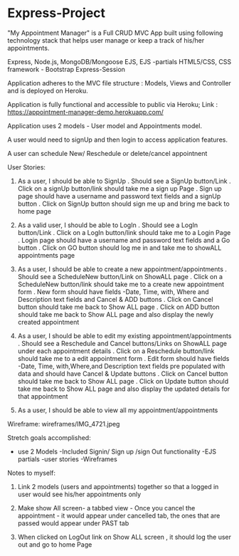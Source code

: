 # Express-Project


"My Appointment Manager" is a Full CRUD MVC App built using following technology stack that helps user manage or keep a track of his/her appointments.

Express,
Node.js,
MongoDB/Mongoose
EJS,
EJS -partials
HTML5/CSS,
CSS framework - Bootstrap
Express-Session

Application adheres to the MVC file structure : Models, Views and Controller and is deployed on Heroku.

Application is fully functional and accessible to public via Heroku;
Link : https://appointment-manager-demo.herokuapp.com/

Application uses 2 models - User model and Appointments model.

A user would need to signUp and then login to access application features.

A user can schedule New/ Reschedule or delete/cancel appointnent

User Stories:

1. As a user, I should be able to SignUp
  . Should see a SignUp button/Link
  . Click on a signUp button/link should take me a sign up Page
  . Sign up page should have a username and password text fields and a signUp button
  . Click on SignUp button should sign me up and bring me back to home page

2. As a valid user, I should be able to LogIn
  . Should see a LogIn button/Link
  . Click on a LogIn button/link should take me to a Login Page
  . Login page should have a username and password text fields and a Go button
  . Click on GO button should log me in and take me to showALL appointments page

3. As a user, I should be able to create a new appointment/appointments
  . Should see a ScheduleNew button/Link on ShowALL page
  . Click on a ScheduleNew button/link should take me to a create new appointment   form
  . New form should have fields -Date, Time, with, Where and Description text fields and Cancel & ADD buttons
  . Click on Cancel button should take me back to Show ALL page
  . Click on ADD button should take me back to Show ALL page and also display the newly created appointment

4. As a user, I should be able to edit my existing appointment/appointments
  . Should see a Reschedule and Cancel buttons/Links on ShowALL page under each appointment details
  . Click on a Reschedule button/link should take me to a edit appointment form
  . Edit form should have fields -Date, Time, with,Where,and Description text fields  pre populated with data and should have Cancel & Update buttons
  . Click on Cancel button should take me back to Show ALL page
  . Click on Update button should take me back to Show ALL page and also display the updated details for that appointment

5. As a user, I should be able to view all my appointment/appointments

Wireframe:
wireframes/IMG_4721.jpeg

Stretch goals accomplished:
- use 2 Models
-Included Signin/ Sign up /sign Out functionality
-EJS partials
-user stories
-Wireframes

Notes to myself:
1. Link 2 models (users and appointments) together so that a logged in user would see his/her appointments only

2. Make show All screen- a tabbed view - Once you cancel the appointment - it would appear under cancelled tab, the ones that are passed would appear under PAST tab

3. When clicked on LogOut link on Show ALL screen , it should log the user out and go to home Page
